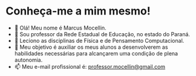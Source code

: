 # Conheça-me a mim mesmo!

- 👋 Olá! Meu nome é Marcus Mocellin.
- 👀 Sou professor da Rede Estadual de Educação, no estado do Paraná.
- 🌱 Leciono as disciplinas de Física e de Pensamento Computacional.
- 💞️ Meu objetivo é auxiliar os meus alunos a desenvolverem as habilidades necessárias para alcançarem uma condição de plena autonomia.
- 📫 Meu e-mail profissional é: professor.mocellin@gmail.com

<!---
marcus-mocellin/marcus-mocellin is a ✨ special ✨ repository because its `README.md` (this file) appears on your GitHub profile.
You can click the Preview link to take a look at your changes.
--->
